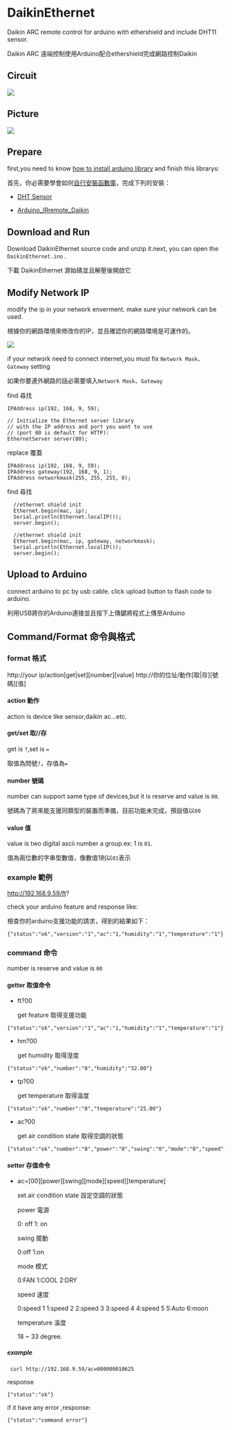 # DaikinEthernet

Daikin ARC remote control for arduino with ethershield and include DHT11 sensor.

Daikin ARC 遠端控制使用Arduino配合ethershield完成網路控制Daikin

## Circuit
 ![](http://dylab.mediweb.35g.tw:30000/DY-Open-Source-Project/DaikinEthernet/raw/master/arduino_remote_daikin_ethernetshield_ciruit.png)

## Picture

 ![](http://dylab.mediweb.35g.tw:30000/DY-Open-Source-Project/DaikinEthernet/raw/master/daikinethernet-picture.jpg)

## Prepare

first,you need to know [how to install arduino library](https://www.arduino.cc/en/guide/libraries) and finish this librarys:

首先，你必需要學會如何[自行安裝函數庫](http://cms.35g.tw/coding/arduino-remote-daikin/)，完成下列的安裝：

* [DHT Sensor](https://github.com/adafruit/DHT-sensor-library)

* [Arduino_IRremote_Daikin](https://github.com/danny-source/Arduino_IRremote_Daikin)


## Download and Run

Download DaikinEthernet source code and unzip it.next, you can open the `DaikinEthernet.ino` .

下載 DaikinEthernet 源始碼並且解壓後開啟它

## Modify Network IP

modify the ip in your network enverment. make sure your network can be used.

根據你的網路環境來修改你的IP，並且確認你的網路環境是可運作的。

 ![](http://dylab.mediweb.35g.tw:30000/DY-Open-Source-Project/DaikinEthernet/raw/master/daikinethernet-1.png)

if your network need to connect internet,you must fix `Network Mask`、`Gateway` setting

如果你要連外網路的話必需要填入`Network Mask`、`Gateway`

find 尋找

```
IPAddress ip(192, 168, 9, 59);

// Initialize the Ethernet server library
// with the IP address and port you want to use
// (port 80 is default for HTTP):
EthernetServer server(80);
```

replace 覆蓋

```
IPAddress ip(192, 168, 9, 59);
IPAddress gateway(192, 168, 9, 1);
IPAddress networkmask(255, 255, 255, 0);
```

find 尋找

```
  //ethernet shield init
  Ethernet.begin(mac, ip);
  Serial.println(Ethernet.localIP());
  server.begin();
```

```
  //ethernet shield init
  Ethernet.begin(mac, ip, gateway, networkmask);
  Serial.println(Ethernet.localIP());
  server.begin();
```

## Upload to Arduino

connect arduino to pc by usb cable. click upload button to flash code to arduino.

利用USB將你的Arduino連接並且按下上傳鍵將程式上傳至Arduino


## Command/Format 命令與格式

### format 格式

http://your ip/action[get|set][number][value]
http://你的位址/動作[取|存][號碼][值]

#### action 動作

action is device like sensor,daikin ac...etc.

#### get/set 取//存

get is `?`,set is `=`

取值為問號`?`，存值為`=`

#### number 號碼

number can support same type of devices,but it is reserve and value is `00`.

號碼為了將來能支援同類型的裝置而準備，目前功能未完成，預設值以`00`

#### value 值

value is two digital ascii number a group.ex: 1 is `01`.

值為兩位數的字串型數值，像數值1則以`01`表示

### example 範例

http://192.168.9.59/ft?

check your arduino feature and response like:

檢查你的arduino支援功能的請求，得到的結果如下：

```
{"status":"ok","version":"1","ac":"1,"humidity":"1","temperature":"1"}
```

### command 命令

number is reserve and value is `00`

#### getter 取值命令
* ft?00

  get feature 取得支援功能

```
{"status":"ok","version":"1","ac":"1,"humidity":"1","temperature":"1"}
```

* hm?00

  get humidity 取得溼度

```
{"status":"ok","number":"0","humidity":"32.00"}
```

* tp?00

  get temperature 取得溫度

```
{"status":"ok","number":"0","temperature":"25.00"}
```

* ac?00

  get air condition state 取得空調的狀態


```
{"status":"ok","number":"0","power":"0","swing":"0","mode":"0","speed":"0","temperature":"25"}
```

#### setter 存值命令

* ac=[00][power][swing][mode][speed][temperature]

  set air condition state 設定空調的狀態

   power 電源

   0: off
   1: on

  swing 擺動

  0:off
  1:on

  mode 模式

  0:FAN
  1:COOL
  2:DRY

  speed 速度

  0:speed 1
  1:speed 2
  2:speed 3
  3:speed 4
  4:speed 5
  5:Auto
  6:moon

  temperature 溫度

  18 ~ 33 degree.

##### example
```
 curl http://192.168.9.59/ac=000000010625
```

response

```
{"status":"ok"}
```

if it have any error ,response:

```
{"status":"command error"}
```